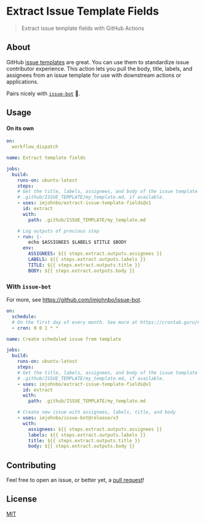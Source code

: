 # Extract Issue Template Fields
> Extract issue template fields with GitHub Actions

## About
GitHub [issue templates](https://docs.github.com/en/github/building-a-strong-community/about-issue-and-pull-request-templates#issue-templates) are great. You can use them to standardize issue contributor experience. This action lets you pull the body, title, labels, and assignees from an issue template for use with downstream actions or applications.

Pairs nicely with [`issue-bot`](https://github.com/imjohnbo/issue-bot) 🦾.

## Usage

#### On its own

```yml
on:
  workflow_dispatch

name: Extract template fields

jobs:
  build:
    runs-on: ubuntu-latest
    steps:
    # Get the title, labels, assignees, and body of the issue template at the path,
    # .github/ISSUE_TEMPLATE/my_template.md, if available.
    - uses: imjohnbo/extract-issue-template-fields@v1
      id: extract
      with:
        path: .github/ISSUE_TEMPLATE/my_template.md

    # Log outputs of previous step
    - run: |-
        echo $ASSIGNEES $LABELS $TITLE $BODY
      env:
        ASSIGNEES: ${{ steps.extract.outputs.assignees }}
        LABELS: ${{ steps.extract.outputs.labels }}
        TITLE: ${{ steps.extract.outputs.title }}
        BODY: ${{ steps.extract.outputs.body }}
```

### With `issue-bot`

For more, see https://github.com/imjohnbo/issue-bot.

```yml
on:
  schedule:
  # On the first day of every month. See more at https://crontab.guru/#0_0_1_*_*.
  - cron: 0 0 1 * * 

name: Create scheduled issue from template

jobs:
  build:
    runs-on: ubuntu-latest
    steps:
    # Get the title, labels, assignees, and body of the issue template at the path,
    # .github/ISSUE_TEMPLATE/my_template.md, if available.
    - uses: imjohnbo/extract-issue-template-fields@v1
      id: extract
      with:
        path: .github/ISSUE_TEMPLATE/my_template.md

    # Create new issue with assignees, labels, title, and body
    - uses: imjohnbo/issue-bot@release/v3
      with:
        assignees: ${{ steps.extract.outputs.assignees }}
        labels: ${{ steps.extract.outputs.labels }}
        title: ${{ steps.extract.outputs.title }}
        body: ${{ steps.extract.outputs.body }}
```

## Contributing

Feel free to open an issue, or better yet, a
[pull request](https://github.com/imjohnbo/extract-issue-template-fields/compare)!

## License

[MIT](LICENSE)
